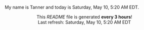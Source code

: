 My name is Tanner and today is Saturday, May 10, 5:20 AM EDT.

<p align="center">This <i>README</i> file is generated <b>every 3 hours</b>!</br>Last refresh: Saturday, May 10, 5:20 AM EDT<br /></p>
